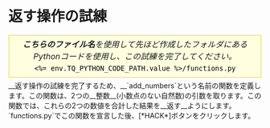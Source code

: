 # 返す操作の試練

<style>
.py-script-info {
  font-size: 16px;
  text-align: center;
  background-color: #FFFFE0;
  border: 2px solid #F0E68C;
  padding: 5px;
  line-height: 1.5em;
  margin: 5px 0;
  font-style: italic;
}

.py-script-info span {
  font-style: normal;
  color: #000;
}
</style>
<div class="py-script-info">
  <b>こちらのファイル名</b>を使用して先ほど作成したフォルダにあるPythonコードを使用し、この試練を完了してください。
  <br/>
  <code><span><%= env.TQ_PYTHON_CODE_PATH.value %>/functions.py</span></code>
</div>
__返す操作の試練を完了するため、__`add_numbers`という名前の関数を定義します。この関数は、2つの__整数__(小数点のない自然数)の引数を取ります。この関数では、これらの2つの数値を合計した結果を__返す__ようにします。`functions.py`でこの関数を宣言した後、[*HACK*]ボタンをクリックします。